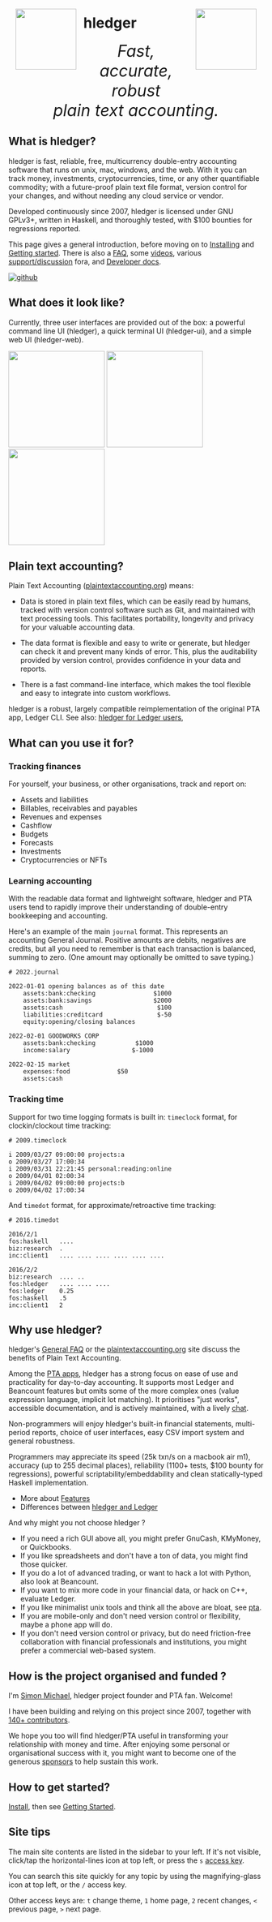 <!-- stylesheet at bottom -->
<img id="coins" src="images/coins2-248.png" style="width:120px; margin:2em 1em; float:left;" />
<img id="coins" src="images/coins2-248.png" style="width:120px; margin:2em 1em; float:right;" />

# hledger
<!-- 
Tagline
https://www.stephendiehl.com/posts/marketing.html#persuasion-and-decision-makers :
1. It is memorable
2. It includes a key benefit
3. It differentiates
4. It imparts positivity
-->
<div id="tagline">
Fast, accurate, robust<br>
plain text accounting.
</div>

<div class=pagetoc>

<!-- toc -->
</div>

<!-- 
This page's verbosity oscillates. General goal: brief blurbs with links to more detail.
202208 version:
-->

## What is hledger?
<!--
- Fast, reliable, multicurrency double-entry accounting software that runs on unix, mac, windows, and the web.
- Free software, licensed under GNU GPLv3+.
- Developed and updated regularly since 2007
- Written in Haskell, with an extensive test suite and $100 bounties for regression reports.
-->

hledger is fast, reliable, free, multicurrency double-entry accounting software that runs on unix, mac, windows, and the web.
With it you can track money, investments, cryptocurrencies, time, or any other quantifiable commodity; with a future-proof plain text file format, version control for your changes, and without needing any cloud service or vendor.

Developed continuously since 2007, hledger is licensed under GNU GPLv3+, written in Haskell, and thoroughly tested, with $100 bounties for regressions reported.

This page gives a general introduction, before moving on to 
[Installing](install.html) and [Getting started](start.html).
There is also a [FAQ](faq.html),
some [videos](videos.html),
various [support/discussion](support.html) fora,
and [Developer docs](dev.html).

[![github](https://img.shields.io/github/stars/simonmichael/hledger.svg?logo=GitHub&label=Github)](https://github.com/simonmichael/hledger)

## What does it look like?

Currently, three user interfaces are provided out of the box:
a powerful command line UI (hledger), a quick terminal UI (hledger-ui), and a simple web UI (hledger-web).

<a href="/images/cli-green-bs-reg.png" class="highslide" onclick="return hs.expand(this, { captionText:'The hledger command line interface.' })"><img src="images/cli-green-bs-reg.png" height="190"></a>
<a href="/images/home-ui-3.png"        class="highslide" onclick="return hs.expand(this, { captionText:'The hledger-ui text user interface.' })"><img src="images/home-ui-3.png"        height="190"></a>
<a href="/images/web-bcexample.png"    class="highslide" onclick="return hs.expand(this, { captionText:'The hledger-web web user interface.' })"><img src="images/web-bcexample.png"    height="190"></a>

## Plain text accounting?

Plain Text Accounting ([plaintextaccounting.org](https://plaintextaccounting.org)) means:

- Data is stored in plain text files, which can be easily read by humans, tracked with version control software such as Git, and maintained with text processing tools. This facilitates portability, longevity and privacy for your valuable accounting data.

- The data format is flexible and easy to write or generate, but hledger can check it and prevent many kinds of error. This, plus the auditability provided by version control, provides confidence in your data and reports.

- There is a fast command-line interface, which makes the tool flexible and easy to integrate into custom workflows.

hledger is a robust, largely compatible reimplementation of the original PTA app, Ledger CLI.
See also: [hledger for Ledger users](ledger.html),

<!-- Why not Gnucash, Quicken, or Xero ? -->
<!-- Why not another PTA app ? -->

## What can you use it for?

### Tracking finances

For yourself, your business, or other organisations, track and report on:

- Assets and liabilities
- Billables, receivables and payables
- Revenues and expenses
- Cashflow
- Budgets
- Forecasts
- Investments
- Cryptocurrencies or NFTs

### Learning accounting

With the readable data format and lightweight software, hledger and PTA users tend to rapidly improve their understanding of double-entry bookkeeping and accounting.

Here's an example of the main `journal` format. This represents an accounting General Journal. Positive amounts are debits, negatives are credits, but all you need to remember is that each transaction is balanced, summing to zero. (One amount may optionally be omitted to save typing.)

```journal
# 2022.journal

2022-01-01 opening balances as of this date
    assets:bank:checking                $1000
    assets:bank:savings                 $2000
    assets:cash                          $100
    liabilities:creditcard               $-50
    equity:opening/closing balances

2022-02-01 GOODWORKS CORP
    assets:bank:checking           $1000
    income:salary                 $-1000

2022-02-15 market
    expenses:food             $50
    assets:cash

```

### Tracking time

Support for two time logging formats is built in: `timeclock` format, for clockin/clockout time tracking:

```timeclock
# 2009.timeclock

i 2009/03/27 09:00:00 projects:a
o 2009/03/27 17:00:34
i 2009/03/31 22:21:45 personal:reading:online
o 2009/04/01 02:00:34
i 2009/04/02 09:00:00 projects:b
o 2009/04/02 17:00:34
```

And `timedot` format, for approximate/retroactive time tracking:

```timedot
# 2016.timedot

2016/2/1
fos:haskell   ....
biz:research  .
inc:client1   .... .... .... .... .... ....

2016/2/2
biz:research  .... ..
fos:hledger   .... .... ....
fos:ledger    0.25
fos:haskell   .5
inc:client1   2

```

<!--
Some other ideas:

- Eco accounting: tracking carbon footprint, tracking energy & resource usage
-->

## Why use hledger?

hledger's [General FAQ](faq.html) or the [plaintextaccounting.org](https://plaintextaccounting.org) site discuss the benefits of Plain Text Accounting.

Among the [PTA apps](https://plaintextaccounting.org/#pta-apps),
hledger has a strong focus on ease of use and practicality for day-to-day accounting.
It supports most Ledger and Beancount features but omits some of the more complex ones
(value expression language, implicit lot matching).
It prioritises "just works", accessible documentation,
and is actively maintained, with a lively [chat](support.html).

Non-programmers will enjoy hledger's 
built-in financial statements, 
multi-period reports, 
choice of user interfaces, 
easy CSV import system
and general robustness.

Programmers may appreciate its
speed (25k txn/s on a macbook air m1), 
accuracy (up to 255 decimal places), 
reliability (1100+ tests, $100 bounty for regressions), 
powerful scriptability/embeddability
and clean statically-typed Haskell implementation.

- More about [Features](features.html)
- Differences between [hledger and Ledger](ledger.html)

And why might you not choose hledger ?
- If you need a rich GUI above all, you might prefer GnuCash, KMyMoney, or Quickbooks.
- If you like spreadsheets and don't have a ton of data, you might find those quicker.
- If you do a lot of advanced trading, or want to hack a lot with Python, also look at Beancount.
- If you want to mix more code in your financial data, or hack on C++, evaluate Ledger.
- If you like minimalist unix tools and think all the above are bloat, see [pta](https://mandoc.bsd.lv/pta).
- If you are mobile-only and don't need version control or flexibility, maybe a phone app will do.
- If you don't need version control or privacy, but do need friction-free collaboration with financial professionals and institutions,
you might prefer a commercial web-based system.

## How is the project organised and funded ?

I'm [Simon Michael](http://joyful.com), hledger project founder and PTA fan. Welcome! 

I have been building and relying on this project since 2007, 
together with [140+ contributors](CREDITS.html).

We hope you too will find hledger/PTA useful in transforming your relationship with money and time.
After enjoying some personal or organisational success with it,
you might want to become one of the generous [sponsors](sponsor.html)
to help sustain this work. 

<a name="help"></a>
<a name="help-feedback"></a>

## How to get started?

[Install](install.html), then see [Getting Started](start.html).

## Site tips

The main site contents are listed in the sidebar to your left. If it's not visible, click/tap the horizontal-lines icon at top left, or press the `s` [access key].

You can search this site quickly for any topic by using the magnifying-glass icon at top left, or the `/` access key.

Other access keys are: `t` change theme, `1` home page, `2` recent changes, `<` previous page, `>` next page.


[access key]:                 https://en.wikipedia.org/wiki/Access_key#Access_in_different_browsers
[mail list]:                  https://groups.google.com/forum/#!forum/hledger
[Ledger CLI]:                 https://ledger-cli.org
[command line]:               hledger.html
[terminal]:                   ui.html
[web]:                        web.html
[balance sheet]:              hledger.html#balancesheet
[income statement]:           hledger.html#incomestatement
[cashflow]:                   hledger.html#cashflow
[depth limiting]:             hledger.html#depth-limiting
[output format]:              hledger.html#output-format
[download]:                   install.html#binary-packages
[build]:                      install.html#building-from-source
[command line]:               add.html
[terminal]:                   ui.html
[web]:                        web.html
[actively maintained]:        https://github.com/simonmichael/hledger/graphs/contributors
[releases]:                   https://hledger.org/release-notes
[plain text accounting]:      http://plaintextaccounting.org
[plain text accounting apps]: https://plaintextaccounting.org/#plain-text-accounting-apps
[version control system]:     https://en.wikipedia.org/wiki/Version_control
[git]:                        https://en.wikipedia.org/wiki/Git
[haskell]:                    https://wiki.haskell.org/Haskell
[double-entry accounting]:    https://en.wikipedia.org/wiki/Double-entry_bookkeeping
[install]:                    install.html
[ledgerlikes]:                https://plaintextaccounting.org/#plain-text-accounting-apps
[ledger]:                     https://www.ledger-cli.org
[ledger features]:            https://www.ledger-cli.org/features.html
[beancount]:                  http://furius.ca/beancount
[beancount2ledger]:           https://github.com/beancount/beancount2ledger
[ledger2beancount]:           https://github.com/beancount/ledger2beancount
[gpl]:                        https://en.wikipedia.org/wiki/GNU_General_Public_License
[library]:                    https://hackage.haskell.org/package/hledger-lib
[script]:                     https://github.com/simonmichael/hledger/blob/master/bin/hledger-check-tag-files.hs
[free software]:              https://en.wikipedia.org/wiki/Free_software


<style>

#grabber {
  text-align:center;
  padding:1em 1em 0 1em;
/*  border:2px solid limegreen; */
  border-radius:8px; 
  margin:1em;
}
#grabber .heading {
  /*font-style: italic; */
  font-size:x-large;
  font-weight:bold;
}

.content h1 { 
  font-size: 5em;
  font-style: italic;
  text-align:center;
  margin: 0.5em 0 0;
  display:block;
}
/* 
.content h2 { 
  text-align:center;
  font-size: 2em;
  margin-top:2em; 
}
*/
#tagline {
  font-size:xx-large;
  font-style:italic; 
  text-align:center;
  margin:0 0 0.5em;
}

#leadingword {
  font-weight:bold;
  font-style:italic;
  font-size:x-large;
}

#screenshots td {
  border: 0 !important;
  padding: 0 2em 0 0;
}

code::first-line {
  font-weight:bold;
}
</style>
